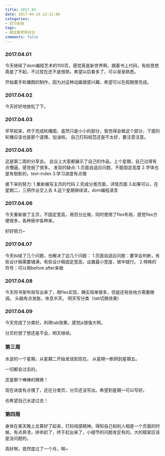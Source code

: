 ```yaml
---
title: 2017.04
date: 2017-04-24 22:21:06
categories:
- 实习总结
tags:
- 维生数考核日记
comments: false
---
```


### 2017.04.01
今天继续了dom编程艺术的100页，感觉真是新世界啊，跟着书上代码，有些思想真是了不起，不过现在还不是很熟，希望以后看多了，可以渐渐熟悉。

<!-- more -->

开始着手轮播图的制作，因为对这种动画很感兴趣，希望可以在假期里完成。

### 2017.04.02
今天好好地放松了下。

### 2017.04.03
早早起来，终于完成轮播图，虽然只是小小的部分，我觉得会做这个部分，下面的轮播应该也是那个道理，加油啦。
自己打码规范还是不太好，要注意注意。

### 2017.04.05
这是第二周的分享会。
会议上大家都展示了自己的作品，上个星期，自己过得有点懵逼，感觉弱了很多。
发现的缺点:
1.页面自适应问题，不能固定高度
2.字体也是有倒影的，text-index
3.学习进度有点慢

接下来的努力:
1.重新编写主页的代码
2.完成分类页面，详情页面
3.如果可以，在星期二，三把作业交上去
4.这个星期继续读，dom编程语言

### 2017.04.06
今天重新做了主页，不固定宽高，用百分比做，同时使用了flex布局，感觉flex方便很多，各种居中各种来。

好好努力~

### 2017.04.07
今天纠结了几个问题，也解决了这几个问题：
1.页面自适应问题：要学会判断，有些设计稿需要铺满，有些设计稿固定宽高，设置最小宽度，居中就行。
2.特殊的符号：可以用before after来做

### 2017.04.08
今天将书架布局写出来了，用flex实现，确实简单很多，但是还有些地方需要微调。
头脑有点发胀，休息半天。
明天写分类（tab切换效果）

### 2017.04.09
今天完成了分类栏，利用tab效果。感觉js很强大啊。

分页栏想了想还是不会，明天继续。

### 第三周
水逆的一个星期，从星期二开始发烧到现在。
从星期一断网到星期五。

一切都会过去的。

还是那个棒棒的微微！

现在进度有点慢了，还在分类页，分页还没写出。希望到星期一可以写好。

也希望自己水逆过去！

### 第四周
身体在某天晚上总算好了起来，打码倍感精神。得知自己和别人相差一个页面的时候，有点奔溃，拼命赶了，终于赶出来了，小细节的问题肯定有的。大的框架应该是没问题的。

真好啊，竟然度过了一个月，啊~